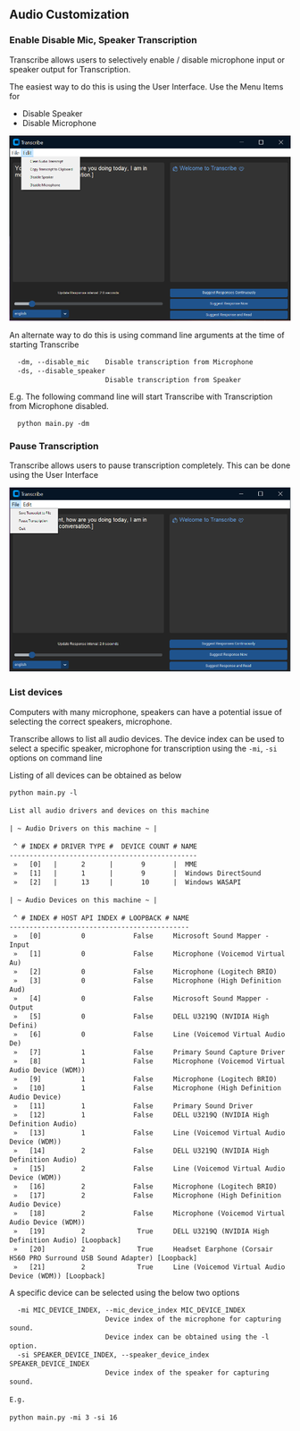 ## Audio Customization

### Enable Disable Mic, Speaker Transcription
Transcribe allows users to selectively enable / disable microphone input or speaker output for Transcription.

The easiest way to do this is using the User Interface. Use the Menu Items for
- Disable Speaker
- Disable Microphone

![Screenshot](../assets/Speaker-Microphone-Input.png)

An alternate way to do this is using command line arguments at the time of starting Transcribe

```
  -dm, --disable_mic    Disable transcription from Microphone
  -ds, --disable_speaker
                        Disable transcription from Speaker
```

E.g.
The following command line will start Transcribe with Transcription from Microphone disabled.

```
  python main.py -dm
```

### Pause Transcription
Transcribe allows users to pause transcription completely. This can be done using the User Interface

![Screenshot](../assets/Pause-Transcription.png)


### List devices

Computers with many microphone, speakers can have a potential issue of selecting the correct speakers, microphone.

Transcribe allows to list all audio devices.
The device index can be used to select a specific speaker, microphone for transcription using the `-mi`, `-si` options on command line

Listing of all devices can be obtained as below
```
python main.py -l

List all audio drivers and devices on this machine

| ~ Audio Drivers on this machine ~ |

 ^ # INDEX # DRIVER TYPE #  DEVICE COUNT # NAME
-----------------------------------------------
 »   [0]   |      2      |       9       |  MME
 »   [1]   |      1      |       9       |  Windows DirectSound
 »   [2]   |      13     |       10      |  Windows WASAPI

| ~ Audio Devices on this machine ~ |

 ^ # INDEX # HOST API INDEX # LOOPBACK # NAME
---------------------------------------------
 »   [0]          0            False     Microsoft Sound Mapper - Input
 »   [1]          0            False     Microphone (Voicemod Virtual Au)
 »   [2]          0            False     Microphone (Logitech BRIO)
 »   [3]          0            False     Microphone (High Definition Aud)
 »   [4]          0            False     Microsoft Sound Mapper - Output
 »   [5]          0            False     DELL U3219Q (NVIDIA High Defini)
 »   [6]          0            False     Line (Voicemod Virtual Audio De)
 »   [7]          1            False     Primary Sound Capture Driver
 »   [8]          1            False     Microphone (Voicemod Virtual Audio Device (WDM))
 »   [9]          1            False     Microphone (Logitech BRIO)
 »   [10]         1            False     Microphone (High Definition Audio Device)
 »   [11]         1            False     Primary Sound Driver
 »   [12]         1            False     DELL U3219Q (NVIDIA High Definition Audio)
 »   [13]         1            False     Line (Voicemod Virtual Audio Device (WDM))
 »   [14]         2            False     DELL U3219Q (NVIDIA High Definition Audio)
 »   [15]         2            False     Line (Voicemod Virtual Audio Device (WDM))
 »   [16]         2            False     Microphone (Logitech BRIO)
 »   [17]         2            False     Microphone (High Definition Audio Device)
 »   [18]         2            False     Microphone (Voicemod Virtual Audio Device (WDM))
 »   [19]         2             True     DELL U3219Q (NVIDIA High Definition Audio) [Loopback]
 »   [20]         2             True     Headset Earphone (Corsair HS60 PRO Surround USB Sound Adapter) [Loopback]
 »   [21]         2             True     Line (Voicemod Virtual Audio Device (WDM)) [Loopback]
```

A specific device can be selected using the below two options

```
  -mi MIC_DEVICE_INDEX, --mic_device_index MIC_DEVICE_INDEX
                        Device index of the microphone for capturing sound.
                        Device index can be obtained using the -l option.
  -si SPEAKER_DEVICE_INDEX, --speaker_device_index SPEAKER_DEVICE_INDEX
                        Device index of the speaker for capturing sound.

E.g.

python main.py -mi 3 -si 16

```
